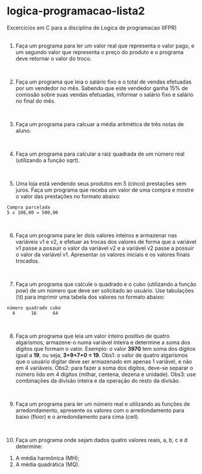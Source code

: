 # logica-programacao-lista2
Excercícios em C para a disciplina de Logica de programacao (IFPR)
<br>
<br>
1. Faça um programa para ler um valor real que representa o valor pago, e um segundo valor que representa o preço do produto e o programa deve retornar o valor do troco.
<br>

2. Faça um programa que leia o salário fixo e o total de vendas efetuadas por um vendedor no mês. Sabendo que este vendedor ganha 15% de comissão sobre suas vendas efetuadas, informar o salário fixo e salário no final do mês.
<br> 

3. Faça um programa para calcuar a média aritmética de três notas de aluno.
<br>

4. Faça um programa para calcular a raiz quadrada de um número real (utilizando a função sqrt).
<br>

5. Uma loja está vendendo seus produtos em 5 (cinco) prestações sem juros. Faça um programa que receba um valor de uma compra e mostre o valor das prestações no formato abaixo:

```
Compra parcelada
5 x 100,00 = 500,00
```
<br>

6. Faça um programa para ler dois valores inteiros e armazenar nas variáveis v1 e v2, e efetuar as trocas dos valores de forma que a variável v1 passe a possuir o valor da variável v2 e a variável v2 passe a possuir o valor da variável v1. Apresentar os valores iniciais e os valores finais trocados.
<br>

7. Faça um programa que calcule o quadrado e o cubo (utilizando a função pow) de um número que deve ser solicitado ao usuário. Use tabulações (\t) para imprimir uma tabela dos valores no formato abaixo:

``` 
número quadrado cubo
  4      16      64
```
<br>

8. Faça um programa que leia um valor inteiro positivo de quatro algarismos, armazene-o numa variável inteira e determine a soma dos dígitos que formam o valor. Exemplo: o valor **3970** tem soma dos dígitos igual a **19**, ou seja, **3+9+7+0 = 19**. Obs1: o valor de quatro algarismos que o usuário digitar deve ser armazenado em apenas 1 variável, e não em 4 variáveis. Obs2: para fazer a soma dos dígitos, deve-se separar o número lido em 4 dígitos (milhar, centena, dezena e unidade). Obs3: use combinações da divisão inteira e da operação do resto da divisão.
<br>

9. Faça um programa para ler um número real e utilizando as funções de arredondamento, apresente os valores com o arredondamento para baixo (floor) e o arredondamento para cima (ceil).
<br>

10. Faça um programa onde sejam dados quatro valores reais, a, b, c e d determine:

<ol>
  <li> A média harmônica (MH);</li>
  <li> A média quadrática (MQ). </li>
</ol>


